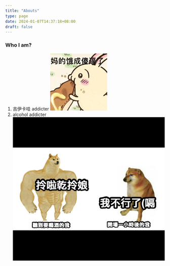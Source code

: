 ```yaml
---
title: "Abouts"
type: page
date: 2024-01-07T14:37:18+08:00
draft: false
---
```

### Who I am?
1. 吉伊卡哇 addicter
![](images/hugry.webp)
2. alcohol addicter
![](images/drink.jpg)
